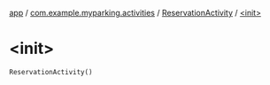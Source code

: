[app](../../index.md) / [com.example.myparking.activities](../index.md) / [ReservationActivity](index.md) / [&lt;init&gt;](./-init-.md)

# &lt;init&gt;

`ReservationActivity()`